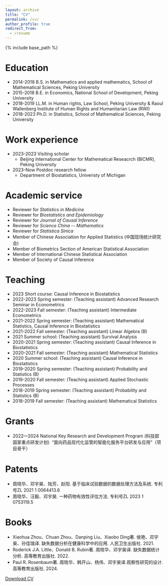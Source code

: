 ```yaml
---
layout: archive
title: "CV"
permalink: /cv/
author_profile: true
redirect_from:
  - /resume
---
```


{% include base_path %}

Education
======
* 2014-2018 B.S. in Mathematics and applied mathematics, School of Mathematical Sciences, Peking University
* 2015-2018 B.E. in Economics, National School of Development, Peking University
* 2018-2019 LL.M. in Human rights, Law School, Peking University & Raoul Wallenberg Institute of Human Rights and Humanitarian Law (RWI)
* 2018-2023 Ph.D. in Statistics, School of Mathematical Sciences, Peking University

Work experience
======
* 2023-2023 Visiting scholar
  * Beijing International Center for Mathematical Reseacrch (BICMR), Peking University
* 2023-Now Postdoc research fellow
  * Department of Biostatistics, Univeristy of Michigan

Academic service
=====
* Reviewer for <i>Statistics in Medicine</i>
* Reviewer for <i>Biostatistics and Epidemiology</i>
* Reviewer for <i>Journal of Causal Inference</i>
* Reviewer for <i>Science China -- Mathematics</i>
* Reviewer for <i>Statistica Sinica</i>
* Member of Chinese Association for Applied Statistics (中国现场统计研究会)
* Member of Biometrics Section of American Statistical Association
* Member of International Chinese Statistical Association
* Member of Society of Causal Inference

Teaching
=====
* 2023 Short course:         Causal Inference in Biostatistics
* 2022-2023 Spring semester: (Teaching assistant) Advanced Research Seminar in Econometrics
* 2022-2023 Fall semester:   (Teaching assistant) Intermediate Econometrics
* 2021-2022 Spring semester: (Teaching assistant) Mathematical Statistics, Causal Inference in Biostatistics
* 2021-2022 Fall semester:   (Teaching assistant) Linear Algebra (B)
* 2021 Summer school:        (Teaching assistant) Survival Analysis
* 2020-2021 Spring semester: (Teaching assistant) Causal Inference in Biostatistics
* 2020-2021 Fall semester:   (Teaching assistant) Mathematical Statistics
* 2020 Summer school:        (Teaching assistant) Causal Inference in Biostatistics
* 2019-2020 Spring semester: (Teaching assistant) Probability and Statistics (B)
* 2019-2020 Fall semester:   (Teaching assistant) Applied Stochastic Processes
* 2018-2019 Spring semester: (Teaching assistant) Probability and Statistics (B)
* 2018-2019 Fall semester:   (Teaching assistant) Mathematical Statistics

Grants
=====
* 2022—2024 National Key Research and Development Program (科技部国家重点研发计划)  “面向药品现代化监管的智能化服务平台研发与应用”（项目骨干）

Patents
=====
* 周晓华、邓宇昊、陆芳、赵阳. 基于临床试验数据的数据处理方法及系统. 专利号ZL 2021 1 0064413.6
* 周晓华、汪毅、邓宇昊. 一种药物有效性评估方法. 专利号ZL 2023 1 0753119.5

Books
=====
* Xiaohua Zhou、Chuan Zhou、Danping Liu、Xiaobo Ding著. 侯艳、邓宇昊、孙佳瑞译. 缺失数据分析在健康科学中的应用. 人民卫生出版社. 2021.
* Roderick J.A. Little、Donald B. Rubin著. 周晓华、邓宇昊译. 缺失数据统计分析. 高等教育出版社. 2022.
* Paul R. Rosenbaum著. 周晓华、韩开山、杨伟、邓宇昊译.观察性研究的设计. 高等教育出版社. 2024.

[Download CV](../files/YDeng_CV.pdf)
